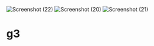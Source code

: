 ![Screenshot (22)](https://github.com/aret4/g3/assets/145956184/38b4f16f-1c1f-48c6-8e09-6bd00fa090e5)
![Screenshot (20)](https://github.com/aret4/g3/assets/145956184/dd4d04d2-e3a2-44ed-bfdd-de617bff7152)
![Screenshot (21)](https://github.com/aret4/g3/assets/145956184/4fa7ae86-f662-414e-8273-813cefade42b)

# g3

